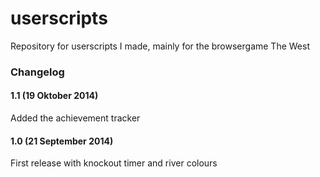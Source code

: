 userscripts
===========

Repository for userscripts I made, mainly for the browsergame The West

<h3>Changelog</h3>

<h4>1.1 (19 Oktober 2014)</h3>
<p>Added the achievement tracker</p>

<h4>1.0 (21 September 2014)</h4>
<p>First release with knockout timer and river colours</p>